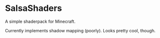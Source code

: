 # SalsaShaders

A simple shaderpack for Minecraft.

Currently implements shadow mapping (poorly). Looks pretty cool, though.